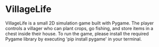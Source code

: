 # VillageLife
VillageLife is a small 2D simulation game built with Pygame.
The player controls a villager who can plant crops, go fishing, and store items in a chest inside their house.
To run the game, please install the required Pygame library by executing 'pip install pygame' in your terminal.
